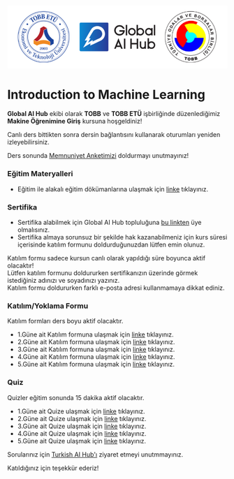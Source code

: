 ![](tobb_gaih.png)
# Introduction to Machine Learning 
**Global AI Hub** ekibi olarak **TOBB** ve **TOBB ETÜ** işbirliğinde düzenlediğimiz **Makine Öğrenimine Giriş** kursuna hoşgeldiniz!  

Canlı ders bittikten sonra dersin bağlantısını kullanarak oturumları yeniden izleyebilirsiniz.  

Ders sonunda [Memnuniyet Anketimizi](https://forms.gle/2KKaC2qTVpkSBmma9) doldurmayı unutmayınız!

### Eğitim Materyalleri
- Eğitim ile alakalı eğitim dökümanlarına ulaşmak için [linke](https://github.com/globalaihub/introduction-to-machine-learning) tıklayınız.

### Sertifika
- Sertifika alabilmek için Global AI Hub topluluğuna [bu linkten](https://globalaihub.com/community/) üye olmalısınız.
- Sertifika almaya sorunsuz bir şekilde hak kazanabilmeniz için kurs süresi içerisinde katılım formunu doldurduğunuzdan lütfen emin olunuz.   

Katılım formu sadece kursun canlı olarak yapıldığı süre boyunca aktif olacaktır!  
Lütfen katılım formunu doldururken sertifikanızın üzerinde görmek istediğiniz adınızı ve soyadınızı yazınız.  
Katılım formu doldururken farklı e-posta adresi kullanmamaya dikkat ediniz.  

### Katılım/Yoklama Formu

Katılım formları ders boyu aktif olacaktır.

- 1.Güne ait Katılım formuna ulaşmak için [linke](https://forms.gle/WfYSkzH2CBvokiZP8) tıklayınız.
- 2.Güne ait Katılım formuna ulaşmak için [linke](https://forms.gle/A82G5NxuSPHJtvnx8) tıklayınız.
- 3.Güne ait Katılım formuna ulaşmak için [linke](https://forms.gle/3VzGGj6Xq1PGsMH2A) tıklayınız.
- 4.Güne ait Katılım formuna ulaşmak için [linke](https://forms.gle/eNt8Jzjg2T4ki3nd8) tıklayınız.      
- 5.Güne ait Katılım formuna ulaşmak için [linke](https://forms.gle/RQjt356HVSNr9Uv59) tıklayınız.

### Quiz

Quizler eğitim sonunda 15 dakika aktif olacaktır.

- 1.Güne ait Quize ulaşmak için [linke](https://forms.gle/dtyB8hsaXWwyLnAy5) tıklayınız.
- 2.Güne ait Quize ulaşmak için [linke](https://forms.gle/KX5MZJM1phxRorCx9) tıklayınız.
- 3.Güne ait Quize ulaşmak için [linke](https://forms.gle/pifmP2cXABoQTnr57) tıklayınız.
- 4.Güne ait Quize ulaşmak için [linke](https://forms.gle/1ZKpu2Qr7xAXdjXC8) tıklayınız.      
- 5.Güne ait Quize ulaşmak için [linke](https://forms.gle/YeV6AME8nXcbsryg6) tıklayınız.

Sorularınız için [Turkish AI Hub'ı](https://globalaihub.com/community-hubs/turkish-ai-hub/) ziyaret etmeyi unutmmayınız.    


Katıldığınız için teşekkür ederiz!  
